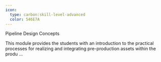 ```yaml
---
icon:
  type: carbon:skill-level-advanced
  color: 546E7A
---
```

Pipeline Design Concepts

This module provides the students with an introduction to the practical processes for realizing and integrating pre-production assets within the produ ... 
